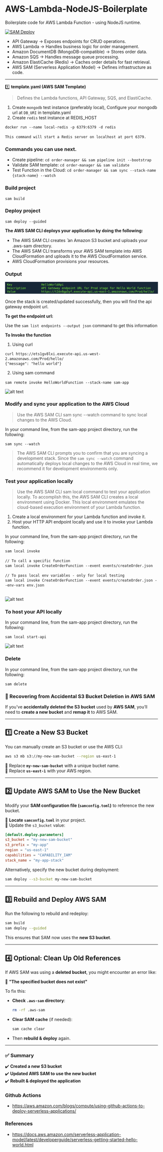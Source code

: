 # AWS-Lambda-NodeJS-Boilerplate
Boilerplate code for AWS Lambda Function - using NodeJS runtime.

[![SAM Deploy](https://github.com/FullstackCodingGuy/AWS-Lambda-NodeJS-Boilerplate/actions/workflows/sam-deploy.yml/badge.svg)](https://github.com/FullstackCodingGuy/AWS-Lambda-NodeJS-Boilerplate/actions/workflows/sam-deploy.yml)

- API Gateway → Exposes endpoints for CRUD operations.
- AWS Lambda → Handles business logic for order management.
- Amazon DocumentDB (MongoDB-compatible) → Stores order data.
- Amazon SQS → Handles message queue processing.
- Amazon ElastiCache (Redis) → Caches order details for fast retrieval.
- AWS SAM (Serverless Application Model) → Defines infrastructure as code.

----

1️⃣ **template.yaml (AWS SAM Template)**
> Defines the Lambda functions, API Gateway, SQS, and ElastiCache.

1. Create ```mongodb``` test instance (preferably local), Configure your mongodb url at ```DB_URI``` in template.yaml
2. Create ```redis``` test instance at REDIS_HOST
```
docker run --name local-redis -p 6379:6379 -d redis

This command will start a Redis server on localhost at port 6379.

```


### Commands you can use next.
- Create pipeline: ```cd order-manager && sam pipeline init --bootstrap```
- Validate SAM template: ```cd order-manager && sam validate```
- Test Function in the Cloud: ```cd order-manager && sam sync --stack-name {stack-name} --watch```


### Build project

```
sam build
```

### Deploy project

```
sam deploy --guided
```

**The AWS SAM CLI deploys your application by doing the following:**
- The AWS SAM CLI creates  ̑an Amazon S3 bucket and uploads your .aws-sam directory.
- The AWS SAM CLI transforms your AWS SAM template into AWS CloudFormation and uploads it to the AWS CloudFormation service.
- AWS CloudFormation provisions your resources.

### Output

![alt text](image.png)

Once the stack is created/updated successfully, then you will find the api gateway endpoint url. 

**To get the endpoint url:**

Use the ```sam list endpoints --output json``` command to get this information

**To Invoke the function**

1. Using curl
```
curl https://ets1gv8lxi.execute-api.us-west-2.amazonaws.com/Prod/hello/
{"message": "hello world"}
```

2. Using sam command

```sam remote invoke HelloWorldFunction --stack-name sam-app```

![alt text](image-1.png)


### Modify and sync your application to the AWS Cloud

> Use the AWS SAM CLI sam sync --watch command to sync local changes to the AWS Cloud.


In your command line, from the sam-app project directory, run the following:

```
sam sync --watch
```

> The AWS SAM CLI prompts you to confirm that you are syncing a development stack. Since the ```sam sync --watch``` command automatically deploys local changes to the AWS Cloud in real time, we recommend it for development environments only.


### Test your application locally

> Use the AWS SAM CLI sam local command to test your application locally. To accomplish this, the AWS SAM CLI creates a local environment using Docker. This local environment emulates the cloud-based execution environment of your Lambda function.

1. Create a local environment for your Lambda function and invoke it.
2. Host your HTTP API endpoint locally and use it to invoke your Lambda function.

In your command line, from the sam-app project directory, run the following:
```
sam local invoke

// To call a specific function
sam local invoke CreateOrderFunction --event events/createOrder.json

// To pass local env variables - only for local testing
sam local invoke CreateOrderFunction --event events/createOrder.json --env-vars env.json


```

![alt text](image-2.png)

### To host your API locally

In your command line, from the sam-app project directory, run the following:

```
sam local start-api
```

![alt text](image-3.png)


### Delete

In your command line, from the sam-app project directory, run the following:

```
sam delete
```


### **🚨 Recovering from Accidental S3 Bucket Deletion in AWS SAM**  

If you've **accidentally deleted the S3 bucket** used by **AWS SAM**, you’ll need to **create a new bucket** and **remap it** to AWS SAM.

---

## **1️⃣ Create a New S3 Bucket**
You can manually create an S3 bucket or use the AWS CLI:

```sh
aws s3 mb s3://my-new-sam-bucket --region us-east-1
```
🔹 Replace **`my-new-sam-bucket`** with a unique bucket name.  
🔹 Replace **`us-east-1`** with your AWS region.

---

## **2️⃣ Update AWS SAM to Use the New Bucket**
Modify your **SAM configuration file (`samconfig.toml`)** to reference the new bucket.

🔹 **Locate `samconfig.toml`** in your project.  
🔹 Update the `s3_bucket` value:

```toml
[default.deploy.parameters]
s3_bucket = "my-new-sam-bucket"
s3_prefix = "my-app"
region = "us-east-1"
capabilities = "CAPABILITY_IAM"
stack_name = "my-app-stack"
```

Alternatively, specify the new bucket during deployment:

```sh
sam deploy --s3-bucket my-new-sam-bucket
```

---

## **3️⃣ Rebuild and Deploy AWS SAM**
Run the following to rebuild and redeploy:

```sh
sam build
sam deploy --guided
```

This ensures that SAM now uses the **new S3 bucket**.

---

## **4️⃣ Optional: Clean Up Old References**
If AWS SAM was using a **deleted bucket**, you might encounter an error like:  

🚨 **"The specified bucket does not exist"**  

To fix this:
- **Check `.aws-sam` directory**:  
  ```sh
  rm -rf .aws-sam
  ```
- **Clear SAM cache** (if needed):
  ```sh
  sam cache clear
  ```
- Then **rebuild & deploy** again.

---

### **✅ Summary**
✔️ **Created a new S3 bucket**  
✔️ **Updated AWS SAM to use the new bucket**  
✔️ **Rebuilt & deployed the application**  

### **Github Actions**

- https://aws.amazon.com/blogs/compute/using-github-actions-to-deploy-serverless-applications/

### References

- https://docs.aws.amazon.com/serverless-application-model/latest/developerguide/serverless-getting-started-hello-world.html
